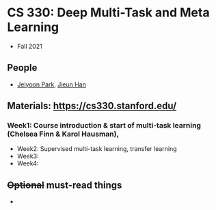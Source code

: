 # CS 330: Deep Multi-Task and Meta Learning
- Fall 2021

## People

- [Jeiyoon Park](http://jeiyoon.github.io/), [Jieun Han](https://zeunie.notion.site/)

## Materials: https://cs330.stanford.edu/

### Week1: Course introduction & start of multi-task learning (Chelsea Finn & Karol Hausman), 
- Week2: Supervised multi-task learning, transfer learning
- Week3: 
- Week4:

## ~~Optional~~ must-read things

- 


